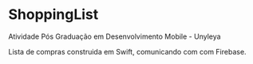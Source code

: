 # ShoppingList
Atividade Pós Graduação em Desenvolvimento Mobile - Unyleya

Lista de compras construida em Swift, comunicando com com Firebase.
